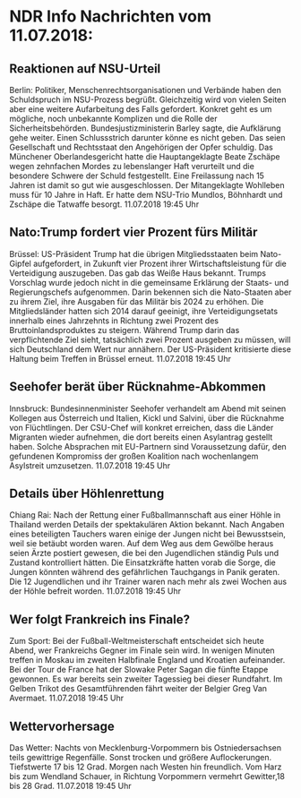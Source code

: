 # NDR Info Nachrichten vom 11.07.2018:


## Reaktionen auf NSU-Urteil
Berlin: Politiker, Menschenrechtsorganisationen und Verbände haben den Schuldspruch im NSU-Prozess begrüßt. Gleichzeitig wird von vielen Seiten aber eine weitere Aufarbeitung des Falls gefordert. Konkret geht es um mögliche, noch unbekannte Komplizen und die Rolle der Sicherheitsbehörden. Bundesjustizministerin Barley sagte, die Aufklärung gehe weiter. Einen Schlussstrich darunter könne es nicht geben. Das seien Gesellschaft und Rechtsstaat den Angehörigen der Opfer schuldig. Das Münchener Oberlandesgericht hatte die Hauptangeklagte Beate Zschäpe wegen zehnfachen Mordes zu lebenslanger Haft verurteilt und die besondere Schwere der Schuld festgestellt. Eine Freilassung nach 15 Jahren ist damit so gut wie ausgeschlossen. Der Mitangeklagte Wohlleben muss für 10 Jahre in Haft. Er hatte dem NSU-Trio Mundlos, Böhnhardt und Zschäpe die Tatwaffe besorgt. 11.07.2018 19:45 Uhr 

## Nato:Trump fordert vier Prozent fürs Militär
Brüssel:	US-Präsident Trump hat die übrigen Mitgliedsstaaten beim Nato-Gipfel aufgefordert, in Zukunft vier Prozent ihrer Wirtschaftsleistung für die Verteidigung auszugeben. Das gab das Weiße Haus bekannt. Trumps Vorschlag wurde jedoch nicht in die gemeinsame Erklärung der Staats- und Regierungschefs aufgenommen. Darin bekennen sich die Nato-Staaten aber zu ihrem Ziel, ihre Ausgaben für das Militär bis 2024 zu erhöhen. Die Mitgliedsländer hatten sich 2014 darauf geeinigt, ihre Verteidigungsetats innerhalb eines Jahrzehnts in Richtung zwei Prozent des Bruttoinlandsproduktes zu steigern. Während Trump darin das verpflichtende Ziel sieht, tatsächlich zwei Prozent ausgeben zu müssen, will sich Deutschland dem Wert nur annähern. Der US-Präsident kritisierte diese Haltung beim Treffen in Brüssel erneut. 11.07.2018 19:45 Uhr 

## Seehofer berät über Rücknahme-Abkommen
Innsbruck: Bundesinnenminister Seehofer verhandelt am Abend mit seinen Kollegen aus Österreich und Italien, Kickl und Salvini, über die Rücknahme von Flüchtlingen. Der CSU-Chef will konkret erreichen, dass die Länder Migranten wieder aufnehmen, die dort bereits einen Asylantrag gestellt haben. Solche Absprachen mit EU-Partnern sind Voraussetzung dafür, den gefundenen Kompromiss der großen Koalition nach wochenlangem Asylstreit umzusetzen. 11.07.2018 19:45 Uhr 

## Details über Höhlenrettung
Chiang Rai: Nach der Rettung einer Fußballmannschaft aus einer Höhle in Thailand werden Details der spektakulären Aktion bekannt. Nach Angaben eines beteiligten Tauchers waren einige der Jungen nicht bei Bewusstsein, weil sie betäubt worden waren. Auf dem Weg aus dem Gewölbe heraus seien Ärzte postiert gewesen, die bei den Jugendlichen ständig Puls und Zustand kontrolliert hätten. Die Einsatzkräfte hatten vorab die Sorge, die Jungen könnten während des gefährlichen Tauchgangs in Panik geraten. Die 12 Jugendlichen und ihr Trainer waren nach mehr als zwei Wochen aus der Höhle befreit worden. 11.07.2018 19:45 Uhr 

## Wer folgt Frankreich ins Finale?
Zum Sport: Bei der Fußball-Weltmeisterschaft entscheidet sich heute Abend, wer Frankreichs Gegner im Finale sein wird. In wenigen Minuten treffen in Moskau im zweiten Halbfinale England und Kroatien aufeinander. Bei der Tour de France hat der Slowake Peter Sagan die fünfte Etappe gewonnen. Es war bereits sein zweiter Tagessieg bei dieser Rundfahrt. Im Gelben Trikot des Gesamtführenden fährt weiter der Belgier Greg Van Avermaet. 11.07.2018 19:45 Uhr 

## Wettervorhersage
Das Wetter:
Nachts von Mecklenburg-Vorpommern bis Ostniedersachsen teils gewittrige Regenfälle. Sonst trocken und größere Auflockerungen. Tiefstwerte 17 bis 12 Grad. Morgen nach Westen hin freundlich. Vom Harz bis zum Wendland Schauer, in Richtung Vorpommern vermehrt Gewitter,18 bis 28 Grad. 11.07.2018 19:45 Uhr 
